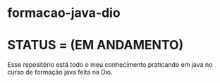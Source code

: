 # formacao-java-dio
# STATUS = (EM ANDAMENTO)

Esse repositório está todo o meu conhecimento praticando em java no curso de formação java feita na Dio.
